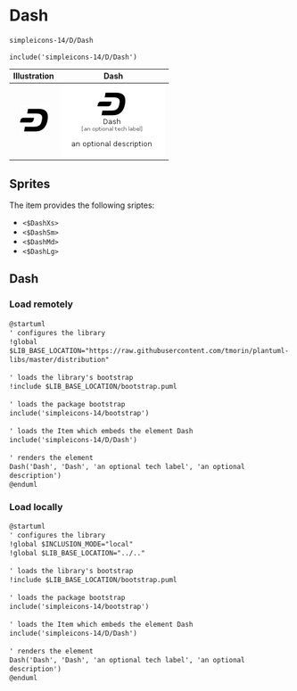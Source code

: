 # Dash


```text
simpleicons-14/D/Dash
```

```text
include('simpleicons-14/D/Dash')
```



| Illustration | Dash |
| :---: | :---: |
| ![illustration for Illustration](../../simpleicons-14/D/Dash.png) | ![illustration for Dash](../../simpleicons-14/D/Dash.Local.png) |



## Sprites
The item provides the following sriptes:

- `<$DashXs>`
- `<$DashSm>`
- `<$DashMd>`
- `<$DashLg>`





## Dash

### Load remotely
```plantuml
@startuml
' configures the library
!global $LIB_BASE_LOCATION="https://raw.githubusercontent.com/tmorin/plantuml-libs/master/distribution"

' loads the library's bootstrap
!include $LIB_BASE_LOCATION/bootstrap.puml

' loads the package bootstrap
include('simpleicons-14/bootstrap')

' loads the Item which embeds the element Dash
include('simpleicons-14/D/Dash')

' renders the element
Dash('Dash', 'Dash', 'an optional tech label', 'an optional description')
@enduml
```

### Load locally
```plantuml
@startuml
' configures the library
!global $INCLUSION_MODE="local"
!global $LIB_BASE_LOCATION="../.."

' loads the library's bootstrap
!include $LIB_BASE_LOCATION/bootstrap.puml

' loads the package bootstrap
include('simpleicons-14/bootstrap')

' loads the Item which embeds the element Dash
include('simpleicons-14/D/Dash')

' renders the element
Dash('Dash', 'Dash', 'an optional tech label', 'an optional description')
@enduml
```

